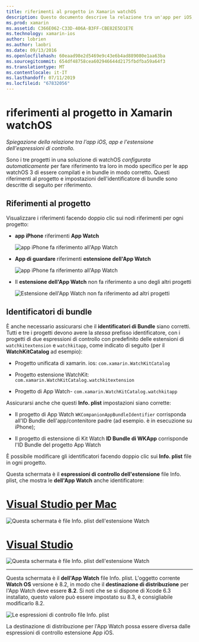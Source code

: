```yaml
---
title: riferimenti al progetto in Xamarin watchOS
description: Questo documento descrive la relazione tra un'app per iOS, un'app e un'estensione dell'app watch. Illustra i riferimenti al progetto e bundle di identificatori.
ms.prod: xamarin
ms.assetid: C366E062-C33D-406A-B3FF-CBE82E5D1E7E
ms.technology: xamarin-ios
author: lobrien
ms.author: laobri
ms.date: 09/13/2016
ms.openlocfilehash: 60eaad98e2d5469e9c43e6b4ad889080e1aa63ba
ms.sourcegitcommit: 654df48758cea602946644d2175fbdfba59a64f3
ms.translationtype: MT
ms.contentlocale: it-IT
ms.lasthandoff: 07/11/2019
ms.locfileid: "67832056"
---
```

# <a name="watchos-project-references-in-xamarin"></a>riferimenti al progetto in Xamarin watchOS

_Spiegazione della relazione tra l'app iOS, app e l'estensione dell'espressioni di controllo._

Sono i tre progetti in una soluzione di watchOS *configurata automaticamente* per fare riferimento tra loro in modo specifico per le app watchOS 3 di essere compilati e in bundle in modo corretto. Questi riferimenti al progetto e impostazioni dell'identificatore di bundle sono descritte di seguito per riferimento.

## <a name="project-references"></a>Riferimenti al progetto

Visualizzare i riferimenti facendo doppio clic sui nodi riferimenti per ogni progetto:

- **app iPhone** riferimenti **App Watch**

  ![](project-references-images/catalog-reference1.png "app iPhone fa riferimento all'App Watch")

- **App di guardare** riferimenti **estensione dell'App Watch**

  ![](project-references-images/catalog-reference2.png "app iPhone fa riferimento all'App Watch")


- Il **estensione dell'App Watch** non fa riferimento a uno degli altri progetti

  ![](project-references-images/catalog-reference3.png "Estensione dell'App Watch non fa riferimento ad altri progetti")



## <a name="bundle-identifiers"></a>Identificatori di bundle

È anche necessario assicurarsi che il **identificatori di Bundle** siano corretti.
Tutti e tre i progetti devono avere la *stessa* prefisso identificatore, con i progetti di due espressioni di controllo con predefinito delle estensioni di `watchkitextension` e `watchkitapp`, come indicato di seguito (per il **WatchKitCatalog** ad esempio):

- Progetto unificata di xamarin. ios: `com.xamarin.WatchKitCatalog`

- Progetto estensione WatchKit: `com.xamarin.WatchKitCatalog.watchkitextension`

- Progetto di App Watch- `com.xamarin.WatchKitCatalog.watchkitapp`

Assicurarsi anche che questi **Info. plist** impostazioni siano corrette:

- Il progetto di App Watch `WKCompanionAppBundleIdentifier` corrisponda all'ID Bundle dell'app/contenitore padre (ad esempio. è in esecuzione su iPhone);

- Il progetto di estensione di Kit Watch **ID Bundle di WKApp** corrisponde l'ID Bundle del progetto App Watch

È possibile modificare gli identificatori facendo doppio clic sui **Info. plist** file in ogni progetto.

Questa schermata è il **espressioni di controllo dell'estensione** file Info. plist, che mostra le **dell'App Watch** anche identificatore:

# <a name="visual-studio-for-mactabmacos"></a>[Visual Studio per Mac](#tab/macos)
    
![](project-references-images/infoplist-extension.png "Questa schermata è file Info. plist dell'estensione Watch")

# <a name="visual-studiotabwindows"></a>[Visual Studio](#tab/windows)
    
![](project-references-images/infoplist-extension-vs.png "Questa schermata è file Info. plist dell'estensione Watch")

-----

Questa schermata è il **dell'App Watch** file Info. plist.
L'oggetto corrente **Watch OS** versione è 8.2, in modo che il **destinazione di distribuzione** per l'App Watch deve essere **8.2**. Si noti che se si dispone di Xcode 6.3 installato, questo valore può essere impostato su 8.3, è consigliabile modificarlo 8.2.

![](project-references-images/infoplist-watchapp.png "Le espressioni di controllo file Info. plist")

La destinazione di distribuzione per l'App Watch possa essere diversa dalle espressioni di controllo estensione App iOS.

